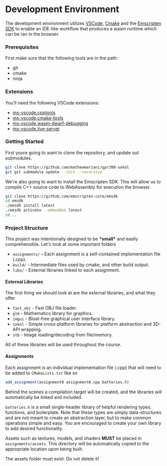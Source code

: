 # Development Environment

The development environment utilizes [VSCode][], [Cmake][] and the [Emscripten SDK][] to enable an IDE-like workflow that produces a wasm runtime which can be ran in the browser.

### Prerequisites

First make sure that the following tools are in the path:

*   git
*   cmake
*   ninja

### Extensions

You’ll need the following VSCode extensions:

*   [ms-vscode.cpptools][]
*   [ms-vscode.cmake-tools][]
*   [ms-vscode.wasm-dwarf-debugging][]
*   [ms-vscode.live-server][]


### Getting Started

First youre going to want to clone the repository, and update out submodules.

```sh
git clone https://github.com/mathewmariani/gpr300-sokol
git git submodule update --init --recursive
```

We're also going to want to install the Emscripten SDK. This will allow us to compile C++ source code to WebAssembly for execution the browser.

```sh
git clone https://github.com/emscripten-core/emsdk
cd emsdk
./emsdk install latest
./emsdk activate --embedded latest
cd ..
```

### Project Structure

This project was intentionally designed to be **\*small\*** and easily comprehensible. Let's look at some important folders

*   `assignments/` – Each assignment is a self-contained implementation file (.cpp).
*   `build/` - Intermediate files used by cmake, and other build output. 
*   `libs/` - External libraries linked to each assignment.


#### External Libraries

The first thing we should look at are the external libraries, and what they offer

*   `fast_obj` - Fast OBJ file loader.
*   `glm` - Mathematics library for graphics.
*   `imgui` - Bloat-free graphical user interface library.
*   `sokol` - Simple cross-platform libraries for platform abstraction and 3D-API wrapping.
*   `stb` - Image loading/decoding from file/memory.

All of these libraries will be used throughout the course.


#### Assignments

Each assignment is an individual implementation file (.cpp) that will need to be added to `CMakeLists.txt` like so

```cmake
add_assignment(assignment0 assignment0.cpp batteries.h)
```

Behind the scenes a compilation target will be created, and the libraries will automatically be linked and included.

`batteries.h` is a small single-header library of helpful rendering types, functions, and boilerplate. Note that these types are simply data-structures and are not meant to create an abstraction layer, but to make common operations simple and easy. You are encouraged to create your own library to add desired functionality.

Assets such as textures, models, and shaders **MUST** be placed in `assignments/assets`. This directory will be automatically copied to the appropriate location upon being built. 

The assets folder must exist. Do not delete it!


[VSCode]: https://code.visualstudio.com/
[Cmake]: https://cmake.org/
[Emscripten SDK]: https://emscripten.org/
[ms-vscode.cpptools]: https://marketplace.visualstudio.com/items?itemName=ms-vscode.cpptools
[ms-vscode.cmake-tools]: https://marketplace.visualstudio.com/items?itemName=ms-vscode.cmake-tools
[ms-vscode.wasm-dwarf-debugging]: https://marketplace.visualstudio.com/items?itemName=ms-vscode.wasm-dwarf-debugging
[ms-vscode.live-server]: https://marketplace.visualstudio.com/items?itemName=ms-vscode.live-server